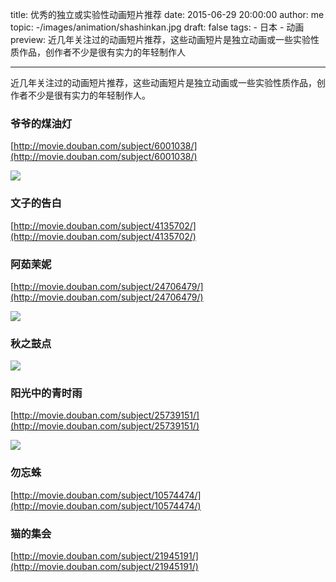 title: 优秀的独立或实验性动画短片推荐
date: 2015-06-29 20:00:00
author: me
topic: -/images/animation/shashinkan.jpg
draft: false
tags:
    - 日本
    - 动画
preview: 近几年关注过的动画短片推荐，这些动画短片是独立动画或一些实验性质作品，创作者不少是很有实力的年轻制作人

---

近几年关注过的动画短片推荐，这些动画短片是独立动画或一些实验性质作品，创作者不少是很有实力的年轻制作人。

### 爷爷的煤油灯

[http://movie.douban.com/subject/6001038/](http://movie.douban.com/subject/6001038/)

![](http://img4.douban.com/view/photo/raw/public/p872947339.jpg)

### 文子的告白

[http://movie.douban.com/subject/4135702/](http://movie.douban.com/subject/4135702/)

### 阿茹茉妮

[http://movie.douban.com/subject/24706479/](http://movie.douban.com/subject/24706479/)

![](http://img4.douban.com/view/photo/raw/public/p2155856866.jpg)

### 秋之鼓点

![](http://img3.douban.com/view/photo/raw/public/p2236184680.jpg)

### 阳光中的青时雨

[http://movie.douban.com/subject/25739151/](http://movie.douban.com/subject/25739151/)

![](http://img4.douban.com/view/photo/raw/public/p2153582689.jpg)

### 勿忘蛛

[http://movie.douban.com/subject/10574474/](http://movie.douban.com/subject/10574474/)

### 猫的集会

[http://movie.douban.com/subject/21945191/](http://movie.douban.com/subject/21945191/)